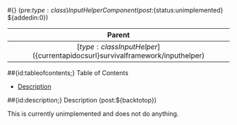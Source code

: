 #{} (pre:${type:class}) InputHelperComponent (post:${status:unimplemented} ${addedin:0})

| Parent |
| :---: |
| [${type:class} InputHelper](${currentapidocsurl}survivalframework/inputhelper) |

##{id:tableofcontents;} Table of Contents

- [Description](#description)

##{id:description;} Description (post:${backtotop})

This is currently unimplemented and does not do anything.